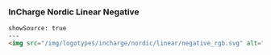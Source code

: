 ### InCharge Nordic Linear Negative

```html
showSource: true
---
<img src="/img/logotypes/incharge/nordic/linear/negative_rgb.svg" alt="incharge_logotype_nordic_linear_negative_rgb" />
```
